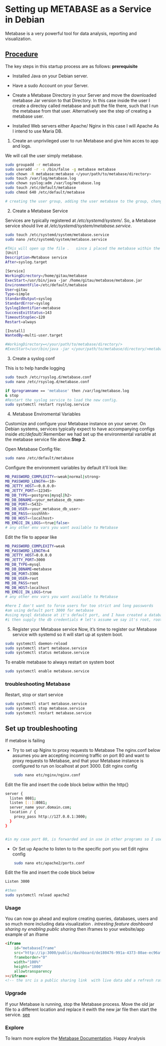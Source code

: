 
# Setting up METABASE as a Service in Debian
Metabase is a very powerful tool for data analysis, reporting and visualization.
## [Procedure](https://www.metabase.com/docs/latest/installation-and-operation/running-metabase-on-debian)
The key steps in this startup process are as follows:
**prerequisite**
- Installed Java on your Debian server.

- Have a sudo Account on your Server.

- Create a Metabase Directory in your Server and move the downloaded metabase Jar version to that Directory. In this case inside the user I create a directoy called metabase and putt the file there, such that I run the metabase from that user. Alternatively see the step of creating a metabase user.

- Installed Web servers either Apache/ Nginx in this case I will Apache As I intend to use Maria DB.


1. Create an unprivileged user to run Metabase and give him acces to app and logs.

We will call the user simply metabase.

```bash 
sudo groupadd -r metabase
sudo useradd -r -s /bin/false -g metabase metabase
sudo chown -R metabase:metabase </your/path/to/metabase/directory>
sudo touch /var/log/metabase.log
sudo chown syslog:adm /var/log/metabase.log
sudo touch /etc/default/metabase
sudo chmod 640 /etc/default/metabase

# creating the user group, adding the user metabase to the group, changing ownership of the metabase dir and the logs

```

2. Create a Metabase Service

Services are typically registered at */etc/systemd/system/<servicename>*. So, a Metabase service should live at */etc/systemd/system/metabase.service*.

```bash
sudo touch /etc/systemd/system/metabase.service
sudo nano /etc/systemd/system/metabase.service

#THis will open up the file .   since i placed the metabase within the user(gitau) folder for my metabase.                                                         
[Unit]
Description=Metabase service
After=syslog.target

[Service]
WorkingDirectory=/home/gitau/metabase
ExecStart=/usr/bin/java -jar /home/gitau/metabase/metabase.jar
EnvironmentFile=/etc/default/metabase
User=gitau
Type=simple
StandardOutput=syslog
StandardError=syslog
SyslogIdentifier=metabase
SuccessExitStatus=143
TimeoutStopSec=120
Restart=always

[Install]
WantedBy=multi-user.target

#WorkingDirectory=</your/path/to/metabase/directory/>
#ExecStart=/usr/bin/java -jar </your/path/to/metabase/directory/>metabase.jar
```

3. Create a syslog conf 

This is to help handle logging 

```bash
sudo touch /etc/rsyslog.d/metabase.conf
sudo nano /etc/rsyslog.d/metabase.conf

if $programname == 'metabase' then /var/log/metabase.log
& stop
#Restart the syslog service to load the new config.
sudo systemctl restart rsyslog.service

```

4. Metabase Enviromental Variables

Customize and configure your Metabase instance on your server. On Debian systems, services typically expect to have accompanying configs inside *etc/default/<service-name>*.Remember we had set up the environmental variable at the metabase service file above.**Step 2**.

Open Metabase Config file:

```bash
sudo nano /etc/default/metabase

```
Configure the environment variables by default it'll look like:
```bash 
MB_PASSWORD_COMPLEXITY=<weak|normal|strong>
MB_PASSWORD_LENGTH=<10>
MB_JETTY_HOST=<0.0.0.0>
MB_JETTY_PORT=<12345>
MB_DB_TYPE=<postgres|mysql|h2>
MB_DB_DBNAME=<your_metabase_db_name>
MB_DB_PORT=<5432>
MB_DB_USER=<your_metabase_db_user>
MB_DB_PASS=<ssshhhh>
MB_DB_HOST=<localhost>
MB_EMOJI_IN_LOGS=<true|false>
# any other env vars you want available to Metabase

```
Edit the file to appear like

```bash 
MB_PASSWORD_COMPLEXITY=weak
MB_PASSWORD_LENGTH=4
MB_JETTY_HOST=0.0.0.0
MB_JETTY_PORT=3000
MB_DB_TYPE=mysql
MB_DB_DBNAME=metabase
MB_DB_PORT=3306
MB_DB_USER=root
MB_DB_PASS=root
MB_DB_HOST=localhost
MB_EMOJI_IN_LOGS=true
# any other env vars you want available to Metabase

#here I don't want to force users for too strict and long passwords 
#am using default port 3000 for metabase
#using mysql database at it's default port, and I have created a database called metabase
#i then supply the db credentials # let's assume we say it's root, root
```


5. Register your Metabase service
Now, it’s time to register our Metabase service with systemd so it will start up at system boot. 

```bash
sudo systemctl daemon-reload
sudo systemctl start metabase.service
sudo systemctl status metabase.service

```
To enable metabase to always restart on system boot 
```bash
sudo systemctl enable metabase.service

```
### troubleshooting Metabase 
Restart, stop or start service

```bash
sudo systemctl start metabase.service
sudo systemctl stop metabase.service
sudo systemctl restart metabase.service

```

## Set up troubleshooting
If metabse is failing 
- Try to set up Nginx to proxy requests to Metabase
The nginx.conf below assumes you are accepting incoming traffic on port 80 and want to proxy requests to Metabase, and that your Metabase instance is configured to run on localhost at port 3000. 
Edit nginx config
```bash
    sudo nano etc/nginx/nginx.conf
```
Edit the file and insert the code block below within the http{}

```bash
server {
  listen 8081;
  listen [::]:8081;
  server_name your.domain.com;
  location / {
    proxy_pass http://127.0.0.1:3000;
  }
}


#in my case port 80, is forwarded and in use in other programs so I use port 8081 instead. I pass to the same port we set up at the MB_JETTY_PORT=3000 environmental variables
```
- Or Set up Apache to listen to to the specific port you set
Edit nginx config
```bash
    sudo nano etc/apache2/ports.conf
```
Edit the file and insert the code block below 

```bash
Listen 3000

#then 
sudo systemctl reload apache2
```
### Usage
You can now go ahead and explore creating queries, databases, users and so much more including data visualization .
*intresting feature dashboard sharing ny enabling public sharing* then iframes to your website/app
example of an iframe
```html
<iframe
    id="metabaseIframe"
    src="http://ip:3000/public/dashboard/de180476-991a-4373-80ae-ec96af9944b0#refresh=120"
    frameborder="0"
    width="100%"
    height="1000"
    allowtransparency
></iframe>
<!-- the src is a public sharing link  with live data abd a refresh rate of 120 seconds -->
```
### Upgrade
If your Metabase is running, stop the Metabase process.
Move the old jar file to a different location and replace it ewith the new jar file 
then start the service. [see](https://www.metabase.com/docs/latest/installation-and-operation/backing-up-metabase-application-data)
### Explore
To learn more explore the [Metabase Documentation](https://www.metabase.com/docs/latest/).
Happy Analysis